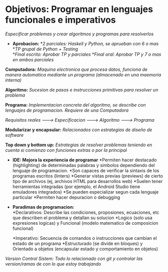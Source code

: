 # Objetivos: Programar en lenguajes funcionales e imperativos 
*Especificar problemas y crear algoritmos y programas para resolverlos* 

* **Aprobacion:** 
    **2 parciales: Haskell y Python, se aprueban con 6 o mas*
    **TP grupal de Python + Testing*   
    **Final escrito: Aprobar TP y parciales*
    **Final oral: Aprobar TP y 7 o mas en ambos parciales*

**Computadora:** *Maquina electronica que procesa datos, funciona de manera automatica mediante un programa (almacenado en una maemoria interna)*

**Algoritmo:** *Sucesion de pasos e instrucciones primitivas para resolver un problema*

**Programa:** *Implementacion concreta del algoritmo, se describe con lenguajes de programacion. Requiere de una Computadora*

*Requisitos reales ---> Especificacion ---> Algoritmo ---> Programa* 

**Modularizar y encapsular:** *Relacionados con estrategias de diseño de software*

**Top down y bottom up:** *Estrategias de resolver problemas teniendo en cuenta si comienzo con funciones extras o por la principal*

* **IDE: Mejora la experiencia de programar** 
    *Permiten hacer destacado (highlighting) de determinadas palabras y simbolos dependiendo del lenguaje de programacion.
    *Son capaces de verificar la sintaxis de los programas escritos (linters)
    *Generar vistas previas (previews) de cierto tipo de archivos (ej, archivos HTML para desarrollos web)
    *Suelen tener herramientas integradas (por ejemplo, el Android Studio tiene emuladores integrados)
    *Se pueden especializar segun cada lenguaje particular
    *Permiten hacer depuracion o debugging

* **Paradimas de programacion:**          
    *Declarativos: Describe las condiciones, proposiones, ecuaciones, etc que describen el problema y detallan su solucion
        *Logico (solo usa expresiones logicas) y Funcional (modelo matematico de composicion funcional)

    *Imperativo: Secuencia de comandos o instrucciones que cambian el estado de un programa
        *Estructurado (se divide en bloques) y  Orientado a objetos (encapsular estado y comportamiento en objetos)

*Version Control Sistem: Todo lo relacionado con git y controlar las version/ramas de con lo que estoy trabajando*